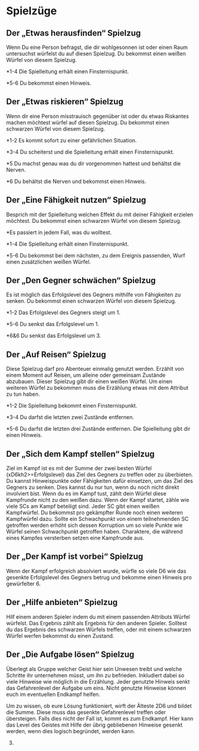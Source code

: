 # Spielzüge

## Der „Etwas herausfinden“ Spielzug

Wenn Du eine Person befragst, die dir wohlgesonnen ist oder einen Raum untersuchst würfelst du auf diesen Spielzug. Du bekommst einen weißen Würfel von diesem Spielzug.

*1-4 Die Spielleitung erhält einen Finsternispunkt.

*5-6 Du bekommst einen Hinweis.

## Der „Etwas riskieren“ Spielzug

Wenn dir eine Person misstrauisch gegenüber ist oder du etwas Riskantes machen möchtest würfel auf diesen Spielzug. Du bekommst einen schwarzen Würfel von diesem Spielzug.

*1-2 Es kommt sofort zu einer gefährlichen Situation.

*3-4 Du scheiterst und die Spielleitung erhält einen Finsternispunkt.

*5 Du machst genau was du dir vorgenommen hattest und behältst die Nerven.

*6 Du behältst die Nerven und bekommst einen Hinweis. 

## Der „Eine Fähigkeit nutzen“ Spielzug

Besprich mit der Spielleitung welchen Effekt du mit deiner Fähigkeit erzielen möchtest. Du bekommst einen schwarzen Würfel von diesem Spielzug.

*Es passiert in jedem Fall, was du wolltest.

*1-4 Die Spielleitung erhält einen Finsternispunkt.

*5-6 Du bekommst bei dem nächsten, zu dem Ereignis passenden, Wurf einen zusätzlichen weißen Würfel.

## Der „Den Gegner schwächen“ Spielzug

Es ist möglich das Erfolgslevel des Gegners mithilfe von Fähigkeiten zu senken. Du bekommst einen schwarzen Würfel von diesem Spielzug.

*1-2 Das Erfolgslevel des Gegners steigt um 1.

*5-6 Du senkst das Erfolgslevel um 1.

*6&6 Du senkst das Erfolgslevel um 3.

## Der „Auf Reisen“ Spielzug

Diese Spielzug darf pro Abenteuer einmalig genutzt werden. Erzählt von einem Moment auf Reisen, um alleine oder gemeinsam Zustände abzubauen. Dieser Spielzug gibt dir einen weißen Würfel. Um einen weiteren Würfel zu bekommen muss die Erzählung etwas mit dem Attribut zu tun haben.

*1-2 Die Spielleitung bekommt einen Finsternispunkt.

*3-4 Du darfst die letzten zwei Zustände entfernen. 

*5-6 Du darfst die letzten drei Zustände entfernen. Die Spielleitung gibt dir einen Hinweis.

## Der „Sich dem Kampf stellen“ Spielzug

Ziel im Kampf ist es mit der Summe der zwei besten Würfel (xD6kh2>=Erfolgslevel) das Ziel des Gegners zu treffen oder zu überbieten. Du kannst Hinweispunkte oder Fähigkeiten dafür einsetzen, um das Ziel des Gegners zu senken. Dies kannst du nur tun, wenn du noch nicht direkt involviert bist. Wenn du es im Kampf tust, zählt dein Würfel diese Kampfrunde nicht zu den weißen dazu. Wenn der Kampf startet, zähle wie viele SCs am Kampf beteiligt sind. Jeder SC gibt einen weißen Kampfwürfel. Du bekommst pro gekämpfter Runde noch einen weiteren Kampfwürfel dazu. Sollte ein Schwachpunkt von einem teilnehmenden SC getroffen werden erhöht sich dessen Korruption um so viele Punkte wie Würfel seinen Schwachpunkt getroffen haben. Charaktere, die während eines Kampfes versterben setzen eine Kampfrunde aus.

## Der „Der Kampf ist vorbei“ Spielzug

Wenn der Kampf erfolgreich absolviert wurde, würfle so viele D6 wie das gesenkte Erfolgslevel des Gegners betrug und bekomme einen Hinweis pro gewürfelter 6.

## Der „Hilfe anbieten“ Spielzug

Hilf einem anderen Spieler indem du mit einem passenden Attributs Würfel würfelst. Das Ergebnis zählt als Ergebnis für den anderen Spieler. Solltest du das Ergebnis des schwarzen Würfels treffen, oder mit einem schwarzen Würfel werfen bekommst du einen Zustand.

## Der „Die Aufgabe lösen“ Spielzug

Überlegt als Gruppe welcher Geist hier sein Unwesen treibt und welche Schritte ihr unternehmen müsst, um ihn zu befrieden. Inkludiert dabei so viele Hinweise wie möglich in die Erzählung. Jeder genutzte Hinweis senkt das Gefahrenlevel der Aufgabe um eins. Nicht genutzte Hinweise können euch im eventuellen Endkampf helfen. 

Um zu wissen, ob eure Lösung funktioniert, wirft der Älteste 2D6 und bildet die Summe. Diese muss das gesenkte Gefahrenlevel treffen oder übersteigen. Falls dies nicht der Fall ist, kommt es zum Endkampf. Hier kann das Level des Geistes mit Hilfe der übrig gebliebenen Hinweise gesenkt werden, wenn dies logisch begründet, werden kann.

3. 
